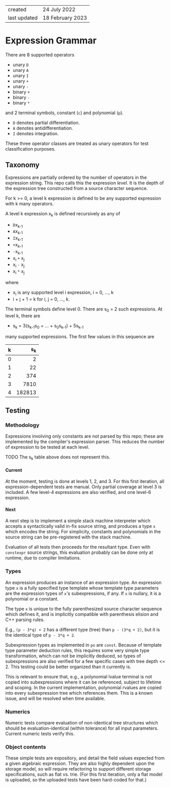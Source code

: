 
|||
|--------------|--------------------|
| created      | 24 July 2022       |
| last updated | 18 February 2023   |

# Expression Grammar

There are 8 supported operators

* unary `D`
* unary `A`
* unary `I`
* unary `+`
* unary `-`
* binary `+`
* binary `-`
* binary `*`

and 2 terminal symbols, constant (`c`) and polynomial (`p`).

* `D` denotes partial differentiation.
* `A` denotes antidifferentiation.
* `I` denotes integration.

These three operator classes are treated as unary operators for test classification purposes.

## Taxonomy

Expressions are partially ordered by the number of operators in the expression string. This repo calls this the expression *level*. It is the depth of the expression tree constructed from a source character sequence.

For k >= 0, a level k expression is defined to be any supported expression with k many operators.

A level k expression x<sub>k</sub> is defined recursively as any of

* `D`x<sub>k-1</sub>
* `A`x<sub>k-1</sub>
* `I`x<sub>k-1</sub>
* `+`x<sub>k-1</sub>
* `-`x<sub>k-1</sub>
* x<sub>i</sub> `+` x<sub>j</sub>
* x<sub>i</sub> `-` x<sub>j</sub>
* x<sub>i</sub> `*` x<sub>j</sub>

where

* x<sub>i</sub> is any supported level i expression, i = 0, ..., k
* i + j + 1 = k for i, j = 0, ..., k.


The terminal symbols define level 0. There are s<sub>0</sub> = 2 such expressions. At level k, there are

* s<sub>k</sub> = 3(s<sub>k-1</sub>s<sub>0</sub> + ... + s<sub>0</sub>s<sub>k-1</sub>) + 5s<sub>k-1</sub>

many supported expressions. The first few values in this sequence are

|   k   | s<sub>k</sub> |
|-------|--------------:|
|   0   |             2 |
|   1   |            22 |
|   2   |           374 |
|   3   |          7810 |
|   4   |        182813 |

## Testing

### Methodology

Expressions involving only constants are not parsed by this repo; these are implemented by the compiler's expression parser. This reduces the number of expression to be tested at each level.

TODO The s<sub>k</sub> table above does not represent this.

#### Current

At the moment, testing is done at levels 1, 2, and 3. For this first iteration, all expression-dependent tests are manual. Only partial coverage at level 3 is included. A few level-4 expressions are also verified, and one level-6 expression.

#### Next

A next step is to implement a simple stack machine interpreter which accepts a syntactically valid in-fix source string, and produces a type `x` which encodes
the string. For simplicity, constants and polynomials in the source string can be pre-registered with the stack machine.

Evaluation of all tests then proceeds for the resultant type. Even with `constexpr` source strings, this evaluation probably can be done only at runtime, due to compiler limitations.

### Types

An expression produces an instance of an expression type. An expression type `x` is a fully specified type template whose template type parameters are the expression types of `x`'s subexpressions, if any. If `x` is nullary, it is a polynomial or a constant.

The type `x` is unique to the fully parenthesized source character sequence which defines it, and is implicitly compatible with parenthesis elision and C++ parsing rules.

E.g., `(p - 3*q) + 2` has a different type (tree) than `p - (3*q + 2)`, but it is the identical type of `p - 3*q + 2`.

Subexpression types as implemented in `po` are `const`. Because of template type parameter deduction rules, this requires some very simple type transformation, which can not be implicitly deduced, so types of subexpressions are also verified for a few specific cases with tree depth <= 2. This testing could be better organized than it currently is.

This is relevant to ensure that, e.g., a polynomial lvalue terminal is not copied into subexpressions where it can be referenced, subject to lifetime and scoping. In the current implementation, polynomial rvalues are copied into every subexpression tree which references them. This is a known issue, and will be resolved when time available.

### Numerics

Numeric tests compare evaluation of non-identical tree structures which should be evaluation-identical (within tolerance) for all input parameters. Current numeric tests verify this.

### Object contents

These simple tests are expository, and detail the field values expected from a given algebraic expression. They are also highly dependent upon the storage model, so will require refactoring to support different storage specifications, such as flat vs. trie. (For this first iteration, only a flat model is uploaded, so the uploaded tests have been hard-coded for that.)





